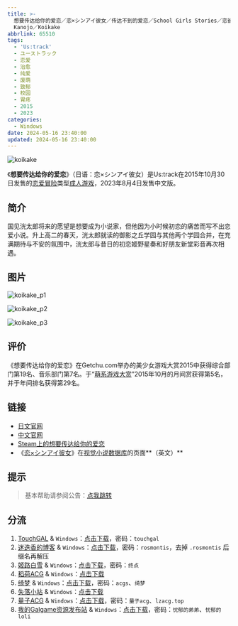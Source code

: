 ```yaml
---
title: >-
  想要传达给你的爱恋／恋×シンアイ彼女／传达不到的爱恋／School Girls Stories／恋彼女／Koi-Kakeru Shin-Ai
  Kanojo／Koikake
abbrlink: 65510
tags:
  - 'Us:track'
  - ユーストラック
  - 恋爱
  - 治愈
  - 纯爱
  - 废萌
  - 致郁
  - 校园
  - 胃疼
  - 2015
  - 2023
categories:
  - Windows
date: 2024-05-16 23:40:00
updated: 2024-05-16 23:40:00
---
```


![koikake](https://unpkg.com/galgame/img/koikake.webp)

《**想要传达给你的爱恋**》（日语：恋×シンアイ彼女）是Us:track在2015年10月30日发售的[恋爱冒险](https://zh.wikipedia.org/wiki/戀愛冒險)类型[成人游戏](https://zh.wikipedia.org/wiki/日本成人遊戲)，2023年8月4日发售中文版。

<!-- more -->

## 简介

国见洸太郎将来的愿望是想要成为小说家，但他因为小时候初恋的痛苦而写不出恋爱小说。升上高二的春天，洸太郎就读的御影之丘学园与其他两个学园合并，在充满期待与不安的氛围中，洸太郎与昔日的初恋姬野星奏和好朋友新堂彩音再次相遇。

## 图片

![koikake_p1](https://unpkg.com/galgame/img/koikake_p1.webp)

![koikake_p2](https://unpkg.com/galgame/img/koikake_p2.webp)

![koikake_p3](https://unpkg.com/galgame/img/koikake_p3.webp)

## 评价

《想要传达给你的爱恋》在Getchu.com举办的美少女游戏大赏2015中获得综合部门第19名、音乐部门第7名。于“[萌系游戏大赏](https://zh.wikipedia.org/wiki/萌系遊戲大賞)”2015年10月的月间赏获得第5名，并于年间排名获得第29名。

## 链接

- [日文官网](http://ustrack.amusecraft.com/koikake/)
- [中文官网](https://hikarifield.co.jp/koikake/introduction.html)
- [Steam上的想要传达给你的爱恋](https://store.steampowered.com/app/2242710/)
- 《[恋×シンアイ彼女](https://vndb.org/v17516)》在[视觉小说数据库](https://zh.wikipedia.org/wiki/視覺小說數據庫)的页面**（英文）**

## 提示

> 基本帮助请参阅公告：[点我跳转](/p/announcement/)

## 分流

1. [TouchGAL](https://touchgal.net/) & `Windows`：[点击下载](https://pan.touchgal.net/s/Qns6)，密码：`touchgal`
2. [迷迭香的博客](https://rosmontis.com/) & `Windows`：[点击下载](https://drive.rosmontis.com/s/1gesX)，密码：`rosmontis`，去掉 `.rosmontis` 后缀名再解压
3. [姬路白雪](https://pan.jlbx.xyz/) & `Windows`：[点击下载](https://pan.jlbx.xyz/?s=%E6%83%B3%E8%A6%81%E4%BC%A0%E8%BE%BE%E7%BB%99%E4%BD%A0%E7%9A%84%E7%88%B1%E6%81%8B)，密码：`终点`
4. [稻荷ACG](https://amoebi.com/) & `Windows`：[点击下载](https://sakustar.top/art/298)
5. [绮梦](https://acgs.one/) & `Windows`：[点击下载](https://acgs.one/down_html/?url=game/%E6%83%B3%E8%A6%81%E4%BC%A0%E8%BE%BE%E7%BB%99%E4%BD%A0%E7%9A%84%E7%88%B1%E6%81%8B&name=%E6%83%B3%E8%A6%81%E4%BC%A0%E8%BE%BE%E7%BB%99%E4%BD%A0%E7%9A%84%E7%88%B1%E6%81%8B)，密码：`acgs`、`绮梦`
6. [失落小站](https://www.shinnku.com/) & `Windows`：[点击下载](https://www.shinnku.com/api/download/0/win/%E6%83%B3%E8%A6%81%E4%BC%A0%E8%BE%BE%E7%BB%99%E4%BD%A0%E7%9A%84%E7%88%B1%E6%81%8B.7z)
7. [量子ACG](https://lzacg.org/) & `Windows`：[点击下载](https://lzacg.org/991)，密码：`量子acg`、`lzacg.top`
8. [我的Galgame资源发布站](https://www.ttloli.com/) & `Windows`：[点击下载](https://www.ttloli.com/xiangyaochuandageinideailian.html)，密码：`忧郁的弟弟`、`忧郁的loli`
